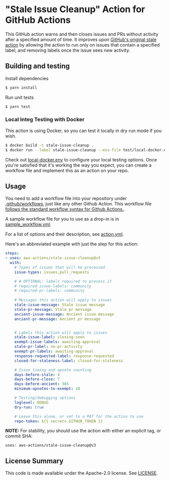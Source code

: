 # "Stale Issue Cleanup" Action for GitHub Actions

This GitHub action warns and then closes issues and PRs without activity
after a specified amount of time. It improves upon [GitHub's original
stale action](https://github.com/actions/stale) by allowing the action 
to run only on issues that contain a specified label, and removing labels
once the issue sees new activity.

## Building and testing

Install dependencies
```bash
$ yarn install
```

Run unit tests
```bash
$ yarn test
```

### Local Integ Testing with Docker

This action is using Docker, so you can test it locally in dry run mode if you
wish.

```bash
$ docker build -t stale-issue-cleanup .
$ docker run --label stale-issue-cleanup --env-file test/local-docker.env stale-issue-cleanup
```

Check out [local-docker.env](./test/local-docker.env) to configure your local
testing options. Once you're satisfied that it's working the way you expect,
you can create a workflow file and implement this as an action on your repo.


## Usage

You need to add a workflow file into your repository under
[.github/workflows](./.github/workflows), just like any other Github Action.
This workflow file [follows the standard workflow syntax for Github Actions.](https://help.github.com/en/actions/reference/workflow-syntax-for-github-actions).

A sample workflow file for you to use as a drop-in is in [sample_workflow.yml](./sample_workflow.yml).

For a list of options and their description, see [action.yml](./action.yml).

Here's an abbreviated example with just the step for this action:

```yaml
steps:
- uses: aws-actions/stale-issue-cleanup@v3
  with:
    # Types of issues that will be processed
    issue-types: issues,pull_requests

    # # OPTIONAL: labels required to process it
    # required-issue-labels: community
    # required-pr-labels: community
    
    # Messages this action will apply to issues
    stale-issue-message: Stale issue message
    stale-pr-message: Stale pr message
    ancient-issue-message: Ancient issue message
    ancient-pr-message: Ancient pr message


    # Labels this action will apply to issues
    stale-issue-label: closing-soon
    exempt-issue-labels: awaiting-approval
    stale-pr-label: no-pr-activity
    exempt-pr-labels: awaiting-approval
    response-requested-label: response-requested
    closed-for-staleness-label: closed-for-staleness

    # Issue timing and upvote counting
    days-before-stale: 4
    days-before-close: 7
    days-before-ancient: 365
    minimum-upvotes-to-exempt: 10

    # Testing/debugging options
    loglevel: DEBUG
    dry-run: true

    # Leave this alone, or set to a PAT for the action to use
    repo-token: ${{ secrets.GITHUB_TOKEN }}
```

**NOTE:** For stability, you should use the action with either an
explicit tag, or commit SHA:

`uses: aws-actions/stale-issue-cleanup@v3` 

## License Summary

This code is made available under the Apache-2.0 license.
See [LICENSE](./LICENSE).
